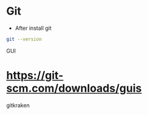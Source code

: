 # Git

* After install git

```bash
git --version
```

GUI

# https://git-scm.com/downloads/guis


gitkraken


























  
